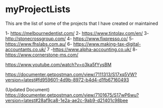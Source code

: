 # myProjectLists

This are the list of some of the projects that I have created or maintained

1- https://melbournedentist.com/
2- https://www.tintolav.com/en/
3- http://stonecrossgroup.com/
4- https://www.fixpresso.co/
5- https://www.fhslabs.com.au/
6- https://www.making-tax-digital-accountants.co.uk/
7 -https://www.alpha-accounting.co.uk/
8- https://www.cornerstone-ms.com/





https://www.youtube.com/watch?v=o3ka5fYysBM



https://documenter.getpostman.com/view/7111313/S17xq5VW?version=latest#fd959601-4d9b-8972-b4d4-d1fb67160493

(Updated Document)
https://documenter.getpostman.com/view/7101675/S17wP6wu?version=latest#28af9ca8-1e2a-ae2c-9ab9-d21401c98bee
